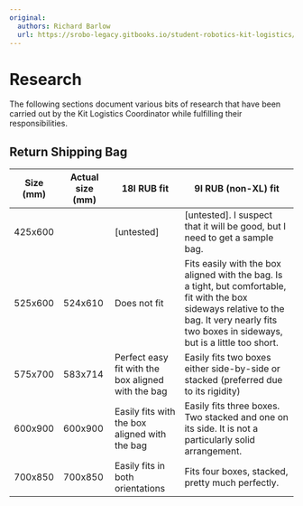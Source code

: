 ```yaml
---
original:
  authors: Richard Barlow
  url: https://srobo-legacy.gitbooks.io/student-robotics-kit-logistics/research.html
---
```

# Research

The following sections document various bits of research that have been carried out by the Kit Logistics Coordinator while fulfilling their responsibilities.

## Return Shipping Bag

| Size \(mm\) | Actual size \(mm\) | 18l RUB fit | 9l RUB \(non-XL\) fit |
| --- | --- | --- | --- |
| 425x600 |  | \[untested\] | \[untested\]. I suspect that it will be good, but I need to get a sample bag. |
| 525x600 | 524x610 | Does not fit | Fits easily with the box aligned with the bag. Is a tight, but comfortable, fit with the box sideways relative to the bag. It very nearly fits two boxes in sideways, but is a little too short. |
| 575x700 | 583x714 | Perfect easy fit with the box aligned with the bag | Easily fits two boxes either side-by-side or stacked \(preferred due to its rigidity\) |
| 600x900 | 600x900 | Easily fits with the box aligned with the bag | Easily fits three boxes. Two stacked and one on its side. It is not a particularly solid arrangement. |
| 700x850 | 700x850 | Easily fits in both orientations | Fits four boxes, stacked, pretty much perfectly. |
